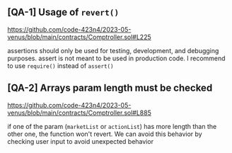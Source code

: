 ## [QA-1] Usage of `revert()`

https://github.com/code-423n4/2023-05-venus/blob/main/contracts/Comptroller.sol#L225

assertions should only be used for testing, development, and debugging purposes. assert is not meant to be used in production code. I recommend to use `require()` instead of `assert()`

## [QA-2] Arrays param length must be checked

https://github.com/code-423n4/2023-05-venus/blob/main/contracts/Comptroller.sol#L885

if one of the param (`marketList` or `actionList`) has more length than the other one, the function won't revert. We can avoid this behavior by checking user input to avoid unexpected behavior